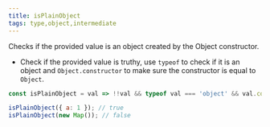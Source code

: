 ```yaml
---
title: isPlainObject
tags: type,object,intermediate
---
```


Checks if the provided value is an object created by the Object constructor.

- Check if the provided value is truthy, use `typeof` to check if it is an object and `Object.constructor` to make sure the constructor is equal to `Object`.

```js
const isPlainObject = val => !!val && typeof val === 'object' && val.constructor === Object;
```

```js
isPlainObject({ a: 1 }); // true
isPlainObject(new Map()); // false
```

